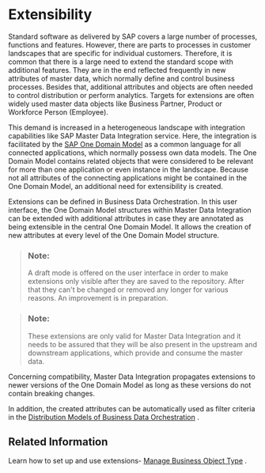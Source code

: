 <!-- loio5071ec5461f24c0d998afeb80b3d7a8f -->

# Extensibility

Standard software as delivered by SAP covers a large number of processes, functions and features. However, there are parts to processes in customer landscapes that are specific for individual customers. Therefore, it is common that there is a large need to extend the standard scope with additional features. They are in the end reflected frequently in new attributes of master data, which normally define and control business processes. Besides that, additional attributes and objects are often needed to control distribution or perform analytics. Targets for extensions are often widely used master data objects like Business Partner, Product or Workforce Person \(Employee\).

This demand is increased in a heterogeneous landscape with integration capabilities like SAP Master Data Integration service. Here, the integration is facilitated by the [SAP One Domain Model](https://api.sap.com/sap-one-domain-model) as a common language for all connected applications, which normally possess own data models. The One Domain Model contains related objects that were considered to be relevant for more than one application or even instance in the landscape. Because not all attributes of the connecting applications might be contained in the One Domain Model, an additional need for extensibility is created.

Extensions can be defined in Business Data Orchestration. In this user interface, the One Domain Model structures within Master Data Integration can be extended with additional attributes in case they are annotated as being extensible in the central One Domain Model. It allows the creation of new attributes at every level of the One Domain Model structure.

> ### Note:  
> A draft mode is offered on the user interface in order to make extensions only visible after they are saved to the repository. After that they can't be changed or removed any longer for various reasons. An improvement is in preparation.

> ### Note:  
> These extensions are only valid for Master Data Integration and it needs to be assured that they will be also present in the upstream and downstream applications, which provide and consume the master data.

Concerning compatibility, Master Data Integration propagates extensions to newer versions of the One Domain Model as long as these versions do not contain breaking changes.

In addition, the created attributes can be automatically used as filter criteria in the [Distribution Models of Business Data Orchestration](https://help.sap.com/docs/SAP_MASTER_DATA_INTEGRATION/8ce78b673ef04cc1bcfeb01c93ef7885/ef9398e6f60a44568d106f71ea4d5cfa.html?version=CLOUD) .



<a name="loio5071ec5461f24c0d998afeb80b3d7a8f__related-information"/>

## Related Information

Learn how to set up and use extensions- [Manage Business Object Type](https://help.sap.com/docs/SAP_MASTER_DATA_INTEGRATION/8ce78b673ef04cc1bcfeb01c93ef7885/ba60c0c3e1b848a391e26795d3b3aee7.html?version=CLOUD) .

